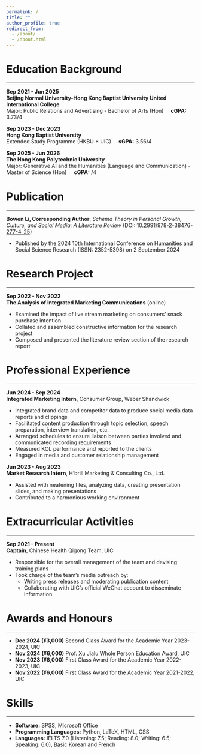 ```yaml
---
permalink: /
title: ""
author_profile: true
redirect_from: 
  - /about/
  - /about.html
---
```


# Education Background
---
**Sep 2021 - Jun 2025**  
**Beijing Normal University-Hong Kong Baptist University United International College**  
Major: Public Relations and Advertising - Bachelor of Arts (Hon) &nbsp;&nbsp;&nbsp; **cGPA:** 3.73/4  

**Sep 2023 - Dec 2023**  
**Hong Kong Baptist University**  
Extended Study Programme (HKBU × UIC) &nbsp;&nbsp;&nbsp; **sGPA:** 3.56/4

**Sep 2025 - Jun 2026**  
**The Hong Kong Polytechnic University**  
Major: Generative AI and the Humanities (Language and Communication) - Master of Science (Hon) &nbsp;&nbsp;&nbsp; **cGPA:** /4  


# Publication
---
**Bowen Li, Corresponding Author**, *Schema Theory in Personal Growth, Culture, and Social Media: A Literature Review* (DOI: [10.2991/978-2-38476-277-4_25](https://doi.org/10.2991/978-2-38476-277-4_25))  
- Published by the 2024 10th International Conference on Humanities and Social Science Research (ISSN: 2352-5398) on 2 September 2024  


# Research Project
---
**Sep 2022 - Nov 2022**  
**The Analysis of Integrated Marketing Communications** (online)
- Examined the impact of live stream marketing on consumers' snack purchase intention  
- Collated and assembled constructive information for the research project  
- Composed and presented the literature review section of the research report  


# Professional Experience
---
**Jun 2024 - Sep 2024**  
**Integrated Marketing Intern**, Consumer Group, Weber Shandwick  
- Integrated brand data and competitor data to produce social media data reports and clippings  
- Facilitated content production through topic selection, speech preparation, interview translation, etc.  
- Arranged schedules to ensure liaison between parties involved and communicated recording requirements  
- Measured KOL performance and reported to the clients  
- Engaged in media and customer relationship management  

**Jun 2023 - Aug 2023**  
**Market Research Intern**, H’brill Marketing & Consulting Co., Ltd.  
- Assisted with neatening files, analyzing data, creating presentation slides, and making presentations  
- Contributed to a harmonious working environment  


# Extracurricular Activities
---
**Sep 2021 - Present**  
**Captain**, Chinese Health Qigong Team, UIC  
- Responsible for the overall management of the team and devising training plans  
- Took charge of the team’s media outreach by:  
  - Writing press releases and moderating publication content  
  - Collaborating with UIC’s official WeChat account to disseminate information  


# Awards and Honours
---
- **Dec 2024** **(¥3,000)** Second Class Award for the Academic Year 2023-2024, UIC
- **Nov 2024** **(¥6,000)** Prof. Xu Jialu Whole Person Education Award, UIC
- **Nov 2023** **(¥6,000)** First Class Award for the Academic Year 2022-2023, UIC
- **Nov 2022** **(¥6,000)** First Class Award for the Academic Year 2021-2022, UIC


# Skills
---
- **Software:** SPSS, Microsoft Office 
- **Programming Languages:** Python, LaTeX, HTML, CSS
- **Languages:** IELTS 7.0 (Listening: 7.5; Reading: 8.0; Writing: 6.5; Speaking: 6.0), Basic Korean and French  
